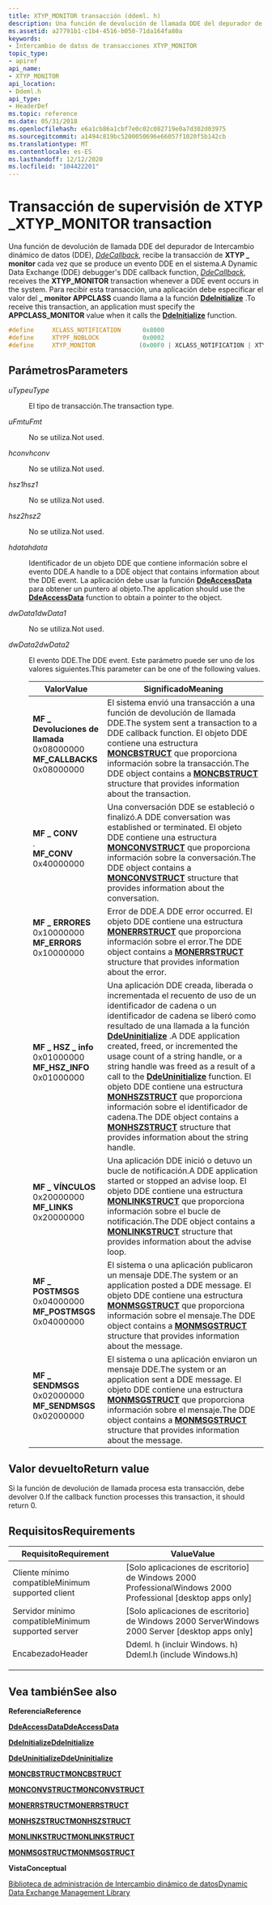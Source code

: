 ```yaml
---
title: XTYP_MONITOR transacción (ddeml. h)
description: Una función de devolución de llamada DDE del depurador de Intercambio dinámico de datos (DDE), DdeCallback, recibe la transacción de XTYP \_ monitor cada vez que se produce un evento DDE en el sistema.
ms.assetid: a27791b1-c1b4-4516-b050-71da164fa80a
keywords:
- Intercambio de datos de transacciones XTYP_MONITOR
topic_type:
- apiref
api_name:
- XTYP_MONITOR
api_location:
- Ddeml.h
api_type:
- HeaderDef
ms.topic: reference
ms.date: 05/31/2018
ms.openlocfilehash: e6a1cb86a1cbf7e0c02c082719e0a7d302d03975
ms.sourcegitcommit: a1494c819bc5200050696e66057f1020f5b142cb
ms.translationtype: MT
ms.contentlocale: es-ES
ms.lasthandoff: 12/12/2020
ms.locfileid: "104422201"
---
```

# <a name="xtyp_monitor-transaction"></a><span data-ttu-id="dd5b3-104">Transacción de supervisión de XTYP \_</span><span class="sxs-lookup"><span data-stu-id="dd5b3-104">XTYP\_MONITOR transaction</span></span>

<span data-ttu-id="dd5b3-105">Una función de devolución de llamada DDE del depurador de Intercambio dinámico de datos (DDE), [*DdeCallback*](/windows/win32/api/ddeml/nc-ddeml-pfncallback), recibe la transacción de **XTYP \_ monitor** cada vez que se produce un evento DDE en el sistema.</span><span class="sxs-lookup"><span data-stu-id="dd5b3-105">A Dynamic Data Exchange (DDE) debugger's DDE callback function, [*DdeCallback*](/windows/win32/api/ddeml/nc-ddeml-pfncallback), receives the **XTYP\_MONITOR** transaction whenever a DDE event occurs in the system.</span></span> <span data-ttu-id="dd5b3-106">Para recibir esta transacción, una aplicación debe especificar el valor del **\_ monitor APPCLASS** cuando llama a la función [**DdeInitialize**](/windows/desktop/api/Ddeml/nf-ddeml-ddeinitializea) .</span><span class="sxs-lookup"><span data-stu-id="dd5b3-106">To receive this transaction, an application must specify the **APPCLASS\_MONITOR** value when it calls the [**DdeInitialize**](/windows/desktop/api/Ddeml/nf-ddeml-ddeinitializea) function.</span></span>


```C++
#define     XCLASS_NOTIFICATION      0x8000
#define     XTYPF_NOBLOCK            0x0002
#define     XTYP_MONITOR            (0x00F0 | XCLASS_NOTIFICATION | XTYPF_NOBLOCK)
```



## <a name="parameters"></a><span data-ttu-id="dd5b3-107">Parámetros</span><span class="sxs-lookup"><span data-stu-id="dd5b3-107">Parameters</span></span>

<dl> <dt>

<span data-ttu-id="dd5b3-108">*uType*</span><span class="sxs-lookup"><span data-stu-id="dd5b3-108">*uType*</span></span> 
</dt> <dd>

<span data-ttu-id="dd5b3-109">El tipo de transacción.</span><span class="sxs-lookup"><span data-stu-id="dd5b3-109">The transaction type.</span></span>

</dd> <dt>

<span data-ttu-id="dd5b3-110">*uFmt*</span><span class="sxs-lookup"><span data-stu-id="dd5b3-110">*uFmt*</span></span> 
</dt> <dd>

<span data-ttu-id="dd5b3-111">No se utiliza.</span><span class="sxs-lookup"><span data-stu-id="dd5b3-111">Not used.</span></span>

</dd> <dt>

<span data-ttu-id="dd5b3-112">*hconv*</span><span class="sxs-lookup"><span data-stu-id="dd5b3-112">*hconv*</span></span> 
</dt> <dd>

<span data-ttu-id="dd5b3-113">No se utiliza.</span><span class="sxs-lookup"><span data-stu-id="dd5b3-113">Not used.</span></span>

</dd> <dt>

<span data-ttu-id="dd5b3-114">*hsz1*</span><span class="sxs-lookup"><span data-stu-id="dd5b3-114">*hsz1*</span></span> 
</dt> <dd>

<span data-ttu-id="dd5b3-115">No se utiliza.</span><span class="sxs-lookup"><span data-stu-id="dd5b3-115">Not used.</span></span>

</dd> <dt>

<span data-ttu-id="dd5b3-116">*hsz2*</span><span class="sxs-lookup"><span data-stu-id="dd5b3-116">*hsz2*</span></span> 
</dt> <dd>

<span data-ttu-id="dd5b3-117">No se utiliza.</span><span class="sxs-lookup"><span data-stu-id="dd5b3-117">Not used.</span></span>

</dd> <dt>

<span data-ttu-id="dd5b3-118">*hdata*</span><span class="sxs-lookup"><span data-stu-id="dd5b3-118">*hdata*</span></span> 
</dt> <dd>

<span data-ttu-id="dd5b3-119">Identificador de un objeto DDE que contiene información sobre el evento DDE.</span><span class="sxs-lookup"><span data-stu-id="dd5b3-119">A handle to a DDE object that contains information about the DDE event.</span></span> <span data-ttu-id="dd5b3-120">La aplicación debe usar la función [**DdeAccessData**](/windows/desktop/api/Ddeml/nf-ddeml-ddeaccessdata) para obtener un puntero al objeto.</span><span class="sxs-lookup"><span data-stu-id="dd5b3-120">The application should use the [**DdeAccessData**](/windows/desktop/api/Ddeml/nf-ddeml-ddeaccessdata) function to obtain a pointer to the object.</span></span>

</dd> <dt>

<span data-ttu-id="dd5b3-121">*dwData1*</span><span class="sxs-lookup"><span data-stu-id="dd5b3-121">*dwData1*</span></span> 
</dt> <dd>

<span data-ttu-id="dd5b3-122">No se utiliza.</span><span class="sxs-lookup"><span data-stu-id="dd5b3-122">Not used.</span></span>

</dd> <dt>

<span data-ttu-id="dd5b3-123">*dwData2*</span><span class="sxs-lookup"><span data-stu-id="dd5b3-123">*dwData2*</span></span> 
</dt> <dd>

<span data-ttu-id="dd5b3-124">El evento DDE.</span><span class="sxs-lookup"><span data-stu-id="dd5b3-124">The DDE event.</span></span> <span data-ttu-id="dd5b3-125">Este parámetro puede ser uno de los valores siguientes.</span><span class="sxs-lookup"><span data-stu-id="dd5b3-125">This parameter can be one of the following values.</span></span>



| <span data-ttu-id="dd5b3-126">Valor</span><span class="sxs-lookup"><span data-stu-id="dd5b3-126">Value</span></span>                                                                                                                                                                                                                      | <span data-ttu-id="dd5b3-127">Significado</span><span class="sxs-lookup"><span data-stu-id="dd5b3-127">Meaning</span></span>                                                                                                                                                                                                                                                                                                                                        |
|----------------------------------------------------------------------------------------------------------------------------------------------------------------------------------------------------------------------------|------------------------------------------------------------------------------------------------------------------------------------------------------------------------------------------------------------------------------------------------------------------------------------------------------------------------------------------------|
| <span id="MF_CALLBACKS"></span><span id="mf_callbacks"></span><dl> <span data-ttu-id="dd5b3-128"><dt>**MF \_ Devoluciones de llamada**</dt> <dt>0x08000000</dt></span><span class="sxs-lookup"><span data-stu-id="dd5b3-128"><dt>**MF\_CALLBACKS**</dt> <dt>0x08000000</dt></span></span> </dl> | <span data-ttu-id="dd5b3-129">El sistema envió una transacción a una función de devolución de llamada DDE.</span><span class="sxs-lookup"><span data-stu-id="dd5b3-129">The system sent a transaction to a DDE callback function.</span></span> <span data-ttu-id="dd5b3-130">El objeto DDE contiene una estructura [**MONCBSTRUCT**](/windows/win32/api/ddeml/ns-ddeml-moncbstruct) que proporciona información sobre la transacción.</span><span class="sxs-lookup"><span data-stu-id="dd5b3-130">The DDE object contains a [**MONCBSTRUCT**](/windows/win32/api/ddeml/ns-ddeml-moncbstruct) structure that provides information about the transaction.</span></span><br/>                                                                                                                                               |
| <span id="MF_CONV"></span><span id="mf_conv"></span><dl> <span data-ttu-id="dd5b3-131"><dt>**MF \_ CONV**</dt> <dt></dt> .</span><span class="sxs-lookup"><span data-stu-id="dd5b3-131"><dt>**MF\_CONV**</dt> <dt>0x40000000</dt></span></span> </dl>                | <span data-ttu-id="dd5b3-132">Una conversación DDE se estableció o finalizó.</span><span class="sxs-lookup"><span data-stu-id="dd5b3-132">A DDE conversation was established or terminated.</span></span> <span data-ttu-id="dd5b3-133">El objeto DDE contiene una estructura [**MONCONVSTRUCT**](/windows/win32/api/ddeml/ns-ddeml-monconvstruct) que proporciona información sobre la conversación.</span><span class="sxs-lookup"><span data-stu-id="dd5b3-133">The DDE object contains a [**MONCONVSTRUCT**](/windows/win32/api/ddeml/ns-ddeml-monconvstruct) structure that provides information about the conversation.</span></span><br/>                                                                                                                                                  |
| <span id="MF_ERRORS"></span><span id="mf_errors"></span><dl> <span data-ttu-id="dd5b3-134"><dt>**MF \_ ERRORES**</dt> <dt>0x10000000</dt></span><span class="sxs-lookup"><span data-stu-id="dd5b3-134"><dt>**MF\_ERRORS**</dt> <dt>0x10000000</dt></span></span> </dl>          | <span data-ttu-id="dd5b3-135">Error de DDE.</span><span class="sxs-lookup"><span data-stu-id="dd5b3-135">A DDE error occurred.</span></span> <span data-ttu-id="dd5b3-136">El objeto DDE contiene una estructura [**MONERRSTRUCT**](/windows/win32/api/ddeml/ns-ddeml-monerrstruct) que proporciona información sobre el error.</span><span class="sxs-lookup"><span data-stu-id="dd5b3-136">The DDE object contains a [**MONERRSTRUCT**](/windows/win32/api/ddeml/ns-ddeml-monerrstruct) structure that provides information about the error.</span></span><br/>                                                                                                                                                                                       |
| <span id="MF_HSZ_INFO"></span><span id="mf_hsz_info"></span><dl> <span data-ttu-id="dd5b3-137"><dt>**MF \_ HSZ \_ info**</dt> <dt>0x01000000</dt></span><span class="sxs-lookup"><span data-stu-id="dd5b3-137"><dt>**MF\_HSZ\_INFO**</dt> <dt>0x01000000</dt></span></span> </dl>   | <span data-ttu-id="dd5b3-138">Una aplicación DDE creada, liberada o incrementada el recuento de uso de un identificador de cadena o un identificador de cadena se liberó como resultado de una llamada a la función [**DdeUninitialize**](/windows/desktop/api/Ddeml/nf-ddeml-ddeuninitialize) .</span><span class="sxs-lookup"><span data-stu-id="dd5b3-138">A DDE application created, freed, or incremented the usage count of a string handle, or a string handle was freed as a result of a call to the [**DdeUninitialize**](/windows/desktop/api/Ddeml/nf-ddeml-ddeuninitialize) function.</span></span> <span data-ttu-id="dd5b3-139">El objeto DDE contiene una estructura [**MONHSZSTRUCT**](/windows/win32/api/ddeml/ns-ddeml-monhszstructa) que proporciona información sobre el identificador de cadena.</span><span class="sxs-lookup"><span data-stu-id="dd5b3-139">The DDE object contains a [**MONHSZSTRUCT**](/windows/win32/api/ddeml/ns-ddeml-monhszstructa) structure that provides information about the string handle.</span></span><br/> |
| <span id="MF_LINKS"></span><span id="mf_links"></span><dl> <span data-ttu-id="dd5b3-140"><dt>**MF \_ VÍNCULOS**</dt> <dt>0x20000000</dt></span><span class="sxs-lookup"><span data-stu-id="dd5b3-140"><dt>**MF\_LINKS**</dt> <dt>0x20000000</dt></span></span> </dl>             | <span data-ttu-id="dd5b3-141">Una aplicación DDE inició o detuvo un bucle de notificación.</span><span class="sxs-lookup"><span data-stu-id="dd5b3-141">A DDE application started or stopped an advise loop.</span></span> <span data-ttu-id="dd5b3-142">El objeto DDE contiene una estructura [**MONLINKSTRUCT**](/windows/win32/api/ddeml/ns-ddeml-monlinkstruct) que proporciona información sobre el bucle de notificación.</span><span class="sxs-lookup"><span data-stu-id="dd5b3-142">The DDE object contains a [**MONLINKSTRUCT**](/windows/win32/api/ddeml/ns-ddeml-monlinkstruct) structure that provides information about the advise loop.</span></span><br/>                                                                                                                                                |
| <span id="MF_POSTMSGS"></span><span id="mf_postmsgs"></span><dl> <span data-ttu-id="dd5b3-143"><dt>**MF \_ POSTMSGS**</dt> <dt>0x04000000</dt></span><span class="sxs-lookup"><span data-stu-id="dd5b3-143"><dt>**MF\_POSTMSGS**</dt> <dt>0x04000000</dt></span></span> </dl>    | <span data-ttu-id="dd5b3-144">El sistema o una aplicación publicaron un mensaje DDE.</span><span class="sxs-lookup"><span data-stu-id="dd5b3-144">The system or an application posted a DDE message.</span></span> <span data-ttu-id="dd5b3-145">El objeto DDE contiene una estructura [**MONMSGSTRUCT**](/windows/win32/api/ddeml/ns-ddeml-monmsgstruct) que proporciona información sobre el mensaje.</span><span class="sxs-lookup"><span data-stu-id="dd5b3-145">The DDE object contains a [**MONMSGSTRUCT**](/windows/win32/api/ddeml/ns-ddeml-monmsgstruct) structure that provides information about the message.</span></span><br/>                                                                                                                                                        |
| <span id="MF_SENDMSGS"></span><span id="mf_sendmsgs"></span><dl> <span data-ttu-id="dd5b3-146"><dt>**MF \_ SENDMSGS**</dt> <dt>0x02000000</dt></span><span class="sxs-lookup"><span data-stu-id="dd5b3-146"><dt>**MF\_SENDMSGS**</dt> <dt>0x02000000</dt></span></span> </dl>    | <span data-ttu-id="dd5b3-147">El sistema o una aplicación enviaron un mensaje DDE.</span><span class="sxs-lookup"><span data-stu-id="dd5b3-147">The system or an application sent a DDE message.</span></span> <span data-ttu-id="dd5b3-148">El objeto DDE contiene una estructura [**MONMSGSTRUCT**](/windows/win32/api/ddeml/ns-ddeml-monmsgstruct) que proporciona información sobre el mensaje.</span><span class="sxs-lookup"><span data-stu-id="dd5b3-148">The DDE object contains a [**MONMSGSTRUCT**](/windows/win32/api/ddeml/ns-ddeml-monmsgstruct) structure that provides information about the message.</span></span><br/>                                                                                                                                                          |



 

</dd> </dl>

## <a name="return-value"></a><span data-ttu-id="dd5b3-149">Valor devuelto</span><span class="sxs-lookup"><span data-stu-id="dd5b3-149">Return value</span></span>

<span data-ttu-id="dd5b3-150">Si la función de devolución de llamada procesa esta transacción, debe devolver 0.</span><span class="sxs-lookup"><span data-stu-id="dd5b3-150">If the callback function processes this transaction, it should return 0.</span></span>

## <a name="requirements"></a><span data-ttu-id="dd5b3-151">Requisitos</span><span class="sxs-lookup"><span data-stu-id="dd5b3-151">Requirements</span></span>



| <span data-ttu-id="dd5b3-152">Requisito</span><span class="sxs-lookup"><span data-stu-id="dd5b3-152">Requirement</span></span> | <span data-ttu-id="dd5b3-153">Value</span><span class="sxs-lookup"><span data-stu-id="dd5b3-153">Value</span></span> |
|-------------------------------------|--------------------------------------------------------------------------------------------------------|
| <span data-ttu-id="dd5b3-154">Cliente mínimo compatible</span><span class="sxs-lookup"><span data-stu-id="dd5b3-154">Minimum supported client</span></span><br/> | <span data-ttu-id="dd5b3-155">\[Solo aplicaciones de escritorio\] de Windows 2000 Professional</span><span class="sxs-lookup"><span data-stu-id="dd5b3-155">Windows 2000 Professional \[desktop apps only\]</span></span><br/>                                             |
| <span data-ttu-id="dd5b3-156">Servidor mínimo compatible</span><span class="sxs-lookup"><span data-stu-id="dd5b3-156">Minimum supported server</span></span><br/> | <span data-ttu-id="dd5b3-157">\[Solo aplicaciones de escritorio\] de Windows 2000 Server</span><span class="sxs-lookup"><span data-stu-id="dd5b3-157">Windows 2000 Server \[desktop apps only\]</span></span><br/>                                                   |
| <span data-ttu-id="dd5b3-158">Encabezado</span><span class="sxs-lookup"><span data-stu-id="dd5b3-158">Header</span></span><br/>                   | <dl> <span data-ttu-id="dd5b3-159"><dt>Ddeml. h (incluir Windows. h)</dt></span><span class="sxs-lookup"><span data-stu-id="dd5b3-159"><dt>Ddeml.h (include Windows.h)</dt></span></span> </dl> |



## <a name="see-also"></a><span data-ttu-id="dd5b3-160">Vea también</span><span class="sxs-lookup"><span data-stu-id="dd5b3-160">See also</span></span>

<dl> <dt>

<span data-ttu-id="dd5b3-161">**Referencia**</span><span class="sxs-lookup"><span data-stu-id="dd5b3-161">**Reference**</span></span>
</dt> <dt>

[<span data-ttu-id="dd5b3-162">**DdeAccessData**</span><span class="sxs-lookup"><span data-stu-id="dd5b3-162">**DdeAccessData**</span></span>](/windows/desktop/api/Ddeml/nf-ddeml-ddeaccessdata)
</dt> <dt>

[<span data-ttu-id="dd5b3-163">**DdeInitialize**</span><span class="sxs-lookup"><span data-stu-id="dd5b3-163">**DdeInitialize**</span></span>](/windows/desktop/api/Ddeml/nf-ddeml-ddeinitializea)
</dt> <dt>

[<span data-ttu-id="dd5b3-164">**DdeUninitialize**</span><span class="sxs-lookup"><span data-stu-id="dd5b3-164">**DdeUninitialize**</span></span>](/windows/desktop/api/Ddeml/nf-ddeml-ddeuninitialize)
</dt> <dt>

[<span data-ttu-id="dd5b3-165">**MONCBSTRUCT**</span><span class="sxs-lookup"><span data-stu-id="dd5b3-165">**MONCBSTRUCT**</span></span>](/windows/win32/api/ddeml/ns-ddeml-moncbstruct)
</dt> <dt>

[<span data-ttu-id="dd5b3-166">**MONCONVSTRUCT**</span><span class="sxs-lookup"><span data-stu-id="dd5b3-166">**MONCONVSTRUCT**</span></span>](/windows/win32/api/ddeml/ns-ddeml-monconvstruct)
</dt> <dt>

[<span data-ttu-id="dd5b3-167">**MONERRSTRUCT**</span><span class="sxs-lookup"><span data-stu-id="dd5b3-167">**MONERRSTRUCT**</span></span>](/windows/win32/api/ddeml/ns-ddeml-monerrstruct)
</dt> <dt>

[<span data-ttu-id="dd5b3-168">**MONHSZSTRUCT**</span><span class="sxs-lookup"><span data-stu-id="dd5b3-168">**MONHSZSTRUCT**</span></span>](/windows/win32/api/ddeml/ns-ddeml-monhszstructa)
</dt> <dt>

[<span data-ttu-id="dd5b3-169">**MONLINKSTRUCT**</span><span class="sxs-lookup"><span data-stu-id="dd5b3-169">**MONLINKSTRUCT**</span></span>](/windows/win32/api/ddeml/ns-ddeml-monlinkstruct)
</dt> <dt>

[<span data-ttu-id="dd5b3-170">**MONMSGSTRUCT**</span><span class="sxs-lookup"><span data-stu-id="dd5b3-170">**MONMSGSTRUCT**</span></span>](/windows/win32/api/ddeml/ns-ddeml-monmsgstruct)
</dt> <dt>

<span data-ttu-id="dd5b3-171">**Vista**</span><span class="sxs-lookup"><span data-stu-id="dd5b3-171">**Conceptual**</span></span>
</dt> <dt>

[<span data-ttu-id="dd5b3-172">Biblioteca de administración de Intercambio dinámico de datos</span><span class="sxs-lookup"><span data-stu-id="dd5b3-172">Dynamic Data Exchange Management Library</span></span>](dynamic-data-exchange-management-library.md)
</dt> </dl>

 

